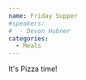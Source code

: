 ```yaml
---
name: Friday Supper
#speakers:
#  - Devon Hubner
categories:
  - Meals
---
```


It's Pizza time!
